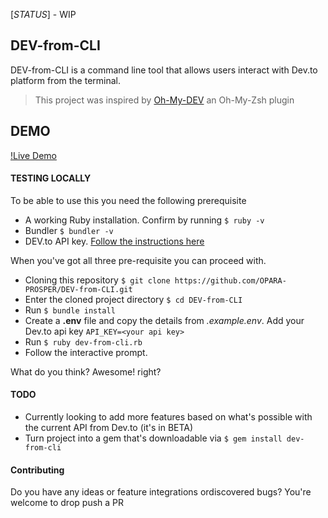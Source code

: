 [*STATUS*] - WIP
## DEV-from-CLI

DEV-from-CLI is a command line tool that allows users interact with Dev.to
platform from the terminal.

> This project was inspired by [Oh-My-DEV](https://github.com/OPARA-PROSPER/0.0.1-Oh-My-Dev) an Oh-My-Zsh plugin

## DEMO

[!Live Demo](https://www.youtube.com/watch?v=5Yj0VN5IdLw&t=128s)

#### TESTING LOCALLY

To be able to use this you need the following prerequisite
- A working Ruby installation. Confirm by running `$ ruby -v`
- Bundler `$ bundler -v`
- DEV.to API key. [Follow the instructions here](https://docs.dev.to/api/#section/Authentication/api_key)

When you've got all three pre-requisite you can proceed with.
- Cloning this repository `$ git clone https://github.com/OPARA-PROSPER/DEV-from-CLI.git`
- Enter the cloned project directory `$ cd DEV-from-CLI`
- Run `$ bundle install`
- Create a **.env** file and copy the details from *.example.env*. Add your Dev.to api key ```API_KEY=<your api key>```
- Run `$ ruby dev-from-cli.rb`
- Follow the interactive prompt.   

What do you think? Awesome! right?

#### TODO
- Currently looking to add more features based on what's possible with the current API from Dev.to (it's in BETA)
- Turn project into a gem that's downloadable via `$ gem install dev-from-cli`

#### Contributing
Do you have any ideas or feature integrations ordiscovered bugs? You're welcome to drop push a PR